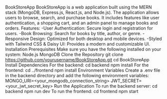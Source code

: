 BookStoreApp
BookStoreApp is a web application built using the MERN stack (MongoDB, Express.js, React.js, and Node.js). The application allows users to browse, search, and purchase books. It includes features like user authentication, a shopping cart, and an admin panel to manage books and orders.
Features:
-User Authentication: Secure login and registration for users.
-Book Browsing: Search for books by title, author, or genre.
-Responsive Design: Optimized for both desktop and mobile devices.
-Styled with Tailwind CSS & Daisy UI: Provides a modern and customizable UI.
Installation
Prerequisites
Make sure you have the following installed on your system:
Node.js
MongoDB
Clone the Repository
git clone https://github.com/yourusername/BookStoreApp.git
cd BookStoreApp
Install Dependencies
For the backend:
cd backend
npm install
For the frontend:
cd ../frontend
npm install
Environment Variables
Create a .env file in the backend directory and add the following environment variables:
MONGO_URI=<your_mongodb_connection_string>
JWT_SECRET=<your_jwt_secret_key>
Run the Application
To run the backend server:
cd backend
npm run dev
To run the frontend:
cd frontend
npm start
